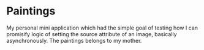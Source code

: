 # Paintings

My personal mini application which had the simple goal of testing how I can promisify logic of setting the source attribute of an image, basically asynchronously. The paintings belongs to my mother.
